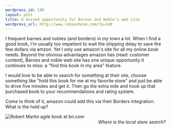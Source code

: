 ```yaml
--- 
wordpress_id: 140
layout: post
title: A missed opportunity for Barnes and Noble's web site
wordpress_url: http://www.robsanheim.com/?p=140
---
```

I frequent barnes and nobles (and borders) in my town a lot.  When I find a good book, I'm usually too impatient to wait the shipping delay to save the few dollars via amzon.  Yet I only use amazon's site for all my online book needs.  Beyond the obvious advantages amazon has (read: customer content), Barnes and noble web site has one unique opportunity it continues to miss: a "find this book in my area" feature.

I would love to be able to search for something at their site, choose something like "hold this book for me at my favorite store" and just be able to drive five minutes and get it.  Then go the extra mile and hook up that purchased book to your recommendations and rating system.

Come to think of it, amazon could add this via their Borders integration.  What is the hold up?

<div class="center"><img src='/wp-content/agile_book_bn.png' alt='Robert Martin agile book at bn.com' />
<div style="text-align:right"><em>Where is the local store search?</em></div>
</div>
